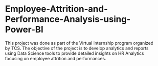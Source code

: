# Employee-Attrition-and-Performance-Analysis-using-Power-BI
This project was done as part of the Virtual Internship program organized by TCS. The objective of the project is to develop analytics and reports using Data Science tools to provide detailed insights on HR Analytics focusing on employee attrition and performances.
